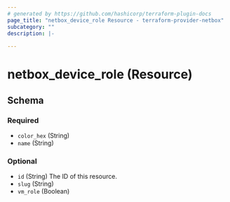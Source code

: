 ```yaml
---
# generated by https://github.com/hashicorp/terraform-plugin-docs
page_title: "netbox_device_role Resource - terraform-provider-netbox"
subcategory: ""
description: |-
  
---
```


# netbox_device_role (Resource)





<!-- schema generated by tfplugindocs -->
## Schema

### Required

- `color_hex` (String)
- `name` (String)

### Optional

- `id` (String) The ID of this resource.
- `slug` (String)
- `vm_role` (Boolean)


